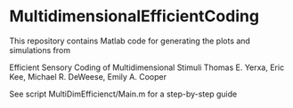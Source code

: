 # MultidimensionalEfficientCoding

This repository contains Matlab code for generating the plots and simulations from

Efficient Sensory Coding of Multidimensional Stimuli
Thomas E. Yerxa, Eric Kee, Michael R. DeWeese, Emily A. Cooper

See script MultiDimEfficienct/Main.m for a step-by-step guide